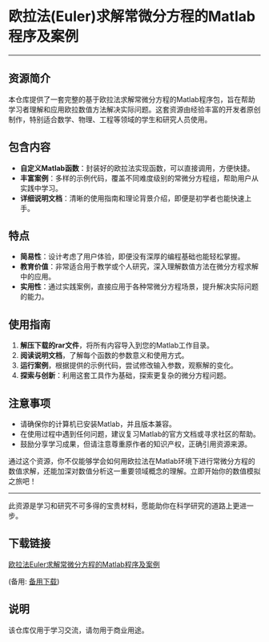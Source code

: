 # 欧拉法(Euler)求解常微分方程的Matlab程序及案例

---

## 资源简介

本仓库提供了一套完整的基于欧拉法求解常微分方程的Matlab程序包，旨在帮助学习者理解和应用欧拉数值方法解决实际问题。这套资源由经验丰富的开发者原创制作，特别适合数学、物理、工程等领域的学生和研究人员使用。

## 包含内容

- **自定义Matlab函数**：封装好的欧拉法实现函数，可以直接调用，方便快捷。
- **丰富案例**：多样的示例代码，覆盖不同难度级别的常微分方程组，帮助用户从实践中学习。
- **详细说明文档**：清晰的使用指南和理论背景介绍，即便是初学者也能快速上手。

## 特点

- **简易性**：设计考虑了用户体验，即便没有深厚的编程基础也能轻松掌握。
- **教育价值**：非常适合用于教学或个人研究，深入理解数值方法在微分方程求解中的应用。
- **实用性**：通过实践案例，直接应用于各种常微分方程场景，提升解决实际问题的能力。

## 使用指南

1. **解压下载的rar文件**，将所有内容导入到您的Matlab工作目录。
2. **阅读说明文档**，了解每个函数的参数意义和使用方式。
3. **运行案例**，根据提供的示例代码，尝试修改输入参数，观察解的变化。
4. **探索与创新**：利用这套工具作为基础，探索更复杂的微分方程问题。

## 注意事项

- 请确保你的计算机已安装Matlab，并且版本兼容。
- 在使用过程中遇到任何问题，建议复习Matlab的官方文档或寻求社区的帮助。
- 鼓励分享学习成果，但请注意尊重原作者的知识产权，正确引用资源来源。

通过这个资源，你不仅能够学会如何用欧拉法在Matlab环境下进行常微分方程的数值求解，还能加深对数值分析这一重要领域概念的理解。立即开始你的数值模拟之旅吧！

--- 

此资源是学习和研究不可多得的宝贵材料，愿能助你在科学研究的道路上更进一步。

## 下载链接
[欧拉法Euler求解常微分方程的Matlab程序及案例](https://pan.quark.cn/s/0bdd50a03fe9) 

(备用: [备用下载](https://pan.baidu.com/s/1-ebYetuokxKj6uCaE_8vqA?pwd=1234))

## 说明

该仓库仅用于学习交流，请勿用于商业用途。
